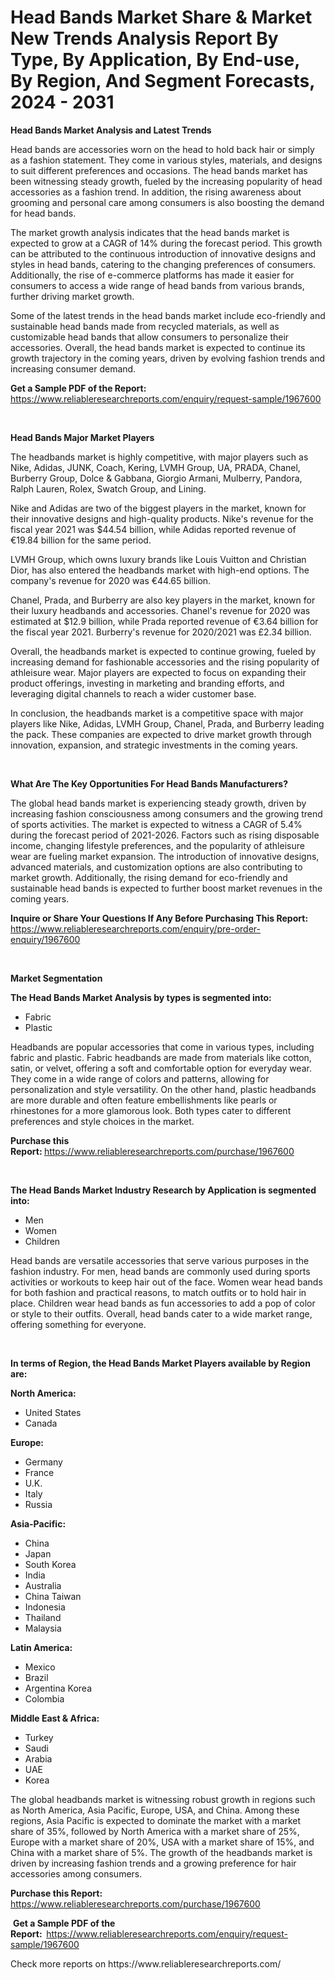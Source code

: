 <p><h1>Head Bands Market Share & Market New Trends Analysis Report By Type, By Application, By End-use, By Region, And Segment Forecasts, 2024 - 2031</h1></p><p><strong>Head Bands Market Analysis and Latest Trends</strong></p>
<p><p>Head bands are accessories worn on the head to hold back hair or simply as a fashion statement. They come in various styles, materials, and designs to suit different preferences and occasions. The head bands market has been witnessing steady growth, fueled by the increasing popularity of head accessories as a fashion trend. In addition, the rising awareness about grooming and personal care among consumers is also boosting the demand for head bands.</p><p>The market growth analysis indicates that the head bands market is expected to grow at a CAGR of 14% during the forecast period. This growth can be attributed to the continuous introduction of innovative designs and styles in head bands, catering to the changing preferences of consumers. Additionally, the rise of e-commerce platforms has made it easier for consumers to access a wide range of head bands from various brands, further driving market growth.</p><p>Some of the latest trends in the head bands market include eco-friendly and sustainable head bands made from recycled materials, as well as customizable head bands that allow consumers to personalize their accessories. Overall, the head bands market is expected to continue its growth trajectory in the coming years, driven by evolving fashion trends and increasing consumer demand.</p></p>
<p><strong>Get a Sample PDF of the Report:&nbsp;</strong> <a href="https://www.reliableresearchreports.com/enquiry/request-sample/1967600">https://www.reliableresearchreports.com/enquiry/request-sample/1967600</a></p>
<p>&nbsp;</p>
<p><strong>Head Bands Major Market Players</strong></p>
<p><p>The headbands market is highly competitive, with major players such as Nike, Adidas, JUNK, Coach, Kering, LVMH Group, UA, PRADA, Chanel, Burberry Group, Dolce & Gabbana, Giorgio Armani, Mulberry, Pandora, Ralph Lauren, Rolex, Swatch Group, and Lining. </p><p>Nike and Adidas are two of the biggest players in the market, known for their innovative designs and high-quality products. Nike's revenue for the fiscal year 2021 was $44.54 billion, while Adidas reported revenue of €19.84 billion for the same period.</p><p>LVMH Group, which owns luxury brands like Louis Vuitton and Christian Dior, has also entered the headbands market with high-end options. The company's revenue for 2020 was €44.65 billion.</p><p>Chanel, Prada, and Burberry are also key players in the market, known for their luxury headbands and accessories. Chanel's revenue for 2020 was estimated at $12.9 billion, while Prada reported revenue of €3.64 billion for the fiscal year 2021. Burberry's revenue for 2020/2021 was £2.34 billion.</p><p>Overall, the headbands market is expected to continue growing, fueled by increasing demand for fashionable accessories and the rising popularity of athleisure wear. Major players are expected to focus on expanding their product offerings, investing in marketing and branding efforts, and leveraging digital channels to reach a wider customer base.</p><p>In conclusion, the headbands market is a competitive space with major players like Nike, Adidas, LVMH Group, Chanel, Prada, and Burberry leading the pack. These companies are expected to drive market growth through innovation, expansion, and strategic investments in the coming years.</p></p>
<p>&nbsp;</p>
<p><strong>What Are The Key Opportunities For Head Bands Manufacturers?</strong></p>
<p><p>The global head bands market is experiencing steady growth, driven by increasing fashion consciousness among consumers and the growing trend of sports activities. The market is expected to witness a CAGR of 5.4% during the forecast period of 2021-2026. Factors such as rising disposable income, changing lifestyle preferences, and the popularity of athleisure wear are fueling market expansion. The introduction of innovative designs, advanced materials, and customization options are also contributing to market growth. Additionally, the rising demand for eco-friendly and sustainable head bands is expected to further boost market revenues in the coming years.</p></p>
<p><strong>Inquire or Share Your Questions If Any Before Purchasing This Report:</strong> <a href="https://www.reliableresearchreports.com/enquiry/pre-order-enquiry/1967600">https://www.reliableresearchreports.com/enquiry/pre-order-enquiry/1967600</a></p>
<p>&nbsp;</p>
<p><strong>Market Segmentation</strong></p>
<p><strong>The Head Bands Market Analysis by types is segmented into:</strong></p>
<p><ul><li>Fabric</li><li>Plastic</li></ul></p>
<p><p>Headbands are popular accessories that come in various types, including fabric and plastic. Fabric headbands are made from materials like cotton, satin, or velvet, offering a soft and comfortable option for everyday wear. They come in a wide range of colors and patterns, allowing for personalization and style versatility. On the other hand, plastic headbands are more durable and often feature embellishments like pearls or rhinestones for a more glamorous look. Both types cater to different preferences and style choices in the market.</p></p>
<p><strong>Purchase this Report:&nbsp;</strong><a href="https://www.reliableresearchreports.com/purchase/1967600">https://www.reliableresearchreports.com/purchase/1967600</a></p>
<p>&nbsp;</p>
<p><strong>The Head Bands Market Industry Research by Application is segmented into:</strong></p>
<p><ul><li>Men</li><li>Women</li><li>Children</li></ul></p>
<p><p>Head bands are versatile accessories that serve various purposes in the fashion industry. For men, head bands are commonly used during sports activities or workouts to keep hair out of the face. Women wear head bands for both fashion and practical reasons, to match outfits or to hold hair in place. Children wear head bands as fun accessories to add a pop of color or style to their outfits. Overall, head bands cater to a wide market range, offering something for everyone.</p></p>
<p>&nbsp;</p>
<p><strong>In terms of Region, the Head Bands Market Players available by Region are:</strong></p>
<p>
    <p> <strong> North America: </strong>
        <ul>
            <li>United States</li>
            <li>Canada</li>
        </ul>
        </p> 
    <p> <strong> Europe: </strong>
        <ul>
            <li>Germany</li>
            <li>France</li>
            <li>U.K.</li>
            <li>Italy</li>
            <li>Russia</li>
        </ul>
        </p> 
    <p> <strong> Asia-Pacific: </strong>
        <ul>
            <li>China</li>
            <li>Japan</li>
            <li>South Korea</li>
            <li>India</li>
            <li>Australia</li>
            <li>China Taiwan</li>
            <li>Indonesia</li>
            <li>Thailand</li>
            <li>Malaysia</li>
        </ul>
        </p> 
    <p> <strong> Latin America: </strong>
        <ul>
            <li>Mexico</li>
            <li>Brazil</li>
            <li>Argentina Korea</li>
            <li>Colombia</li>
        </ul>
        </p> 
    <p> <strong> Middle East & Africa: </strong>
        <ul>
            <li>Turkey</li>
            <li>Saudi</li>
            <li>Arabia</li>
            <li>UAE</li>
            <li>Korea</li>
        </ul>
    </p>
    </p>
<p><p>The global headbands market is witnessing robust growth in regions such as North America, Asia Pacific, Europe, USA, and China. Among these regions, Asia Pacific is expected to dominate the market with a market share of 35%, followed by North America with a market share of 25%, Europe with a market share of 20%, USA with a market share of 15%, and China with a market share of 5%. The growth of the headbands market is driven by increasing fashion trends and a growing preference for hair accessories among consumers.</p></p>
<p><strong>Purchase this Report: </strong><a href="https://www.reliableresearchreports.com/purchase/1967600">https://www.reliableresearchreports.com/purchase/1967600</a></p>
<p>&nbsp;<strong>Get a Sample PDF of the Report:&nbsp;&nbsp;</strong><a href="https://www.reliableresearchreports.com/enquiry/request-sample/1967600">https://www.reliableresearchreports.com/enquiry/request-sample/1967600</a></p>
<p><strong></strong></p>
<p>Check more reports on https://www.reliableresearchreports.com/</p>